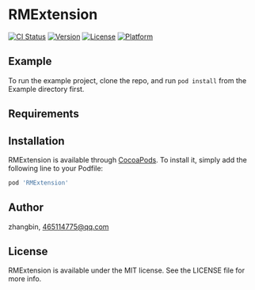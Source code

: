 # RMExtension

[![CI Status](https://img.shields.io/travis/zhangbin/RMExtension.svg?style=flat)](https://travis-ci.org/zhangbin/RMExtension)
[![Version](https://img.shields.io/cocoapods/v/RMExtension.svg?style=flat)](https://cocoapods.org/pods/RMExtension)
[![License](https://img.shields.io/cocoapods/l/RMExtension.svg?style=flat)](https://cocoapods.org/pods/RMExtension)
[![Platform](https://img.shields.io/cocoapods/p/RMExtension.svg?style=flat)](https://cocoapods.org/pods/RMExtension)

## Example

To run the example project, clone the repo, and run `pod install` from the Example directory first.

## Requirements

## Installation

RMExtension is available through [CocoaPods](https://cocoapods.org). To install
it, simply add the following line to your Podfile:

```ruby
pod 'RMExtension'
```

## Author

zhangbin, 465114775@qq.com

## License

RMExtension is available under the MIT license. See the LICENSE file for more info.
